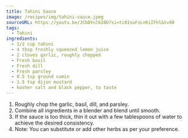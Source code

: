 ```yaml
---
title: Tahini Sauce
image: /recipes/img/tahini-sauce.jpeg
sourceURL: https://youtu.be/JCbDYulk28U?si=tc81suFsLnKiIFhl&t=90
tags:
  - Tahini
ingredients:
  - 1/2 cup tahini
  - 4 tbsp freshly squeezed lemon juice
  - 2 cloves garlic, roughly chopped
  - Fresh basil
  - Fresh dill
  - Fresh parsley
  - 0.5 tsp ground cumin
  - 1.5 tsp dijon mustard
  - kosher salt and black pepper, to taste
---
```


1. Roughly chop the garlic, basil, dill, and parsley.
2. Combine all ingredients in a blender and blend until smooth.
3. If the sauce is too thick, thin it out with a few tablespoons of water to achieve the desired consistency.
4. Note: You can substitute or add other herbs as per your preference.
